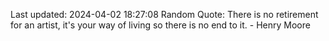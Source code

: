 Last updated: 2024-04-02 18:27:08
Random Quote: There is no retirement for an artist, it's your way of living so there is no end to it. - Henry Moore